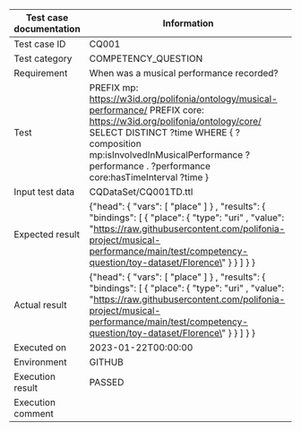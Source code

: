 | Test case documentation |                                                                                                                               Information                                                                                                                                |
| ----------------------- | ------------------------------------------------------------------------------------------------------------------------------------------------------------------------------------------------------------------------------------------------------------------------ |
| Test case ID            | CQ001                                                                                                                                                                                                                                                                    |
| Test category           | COMPETENCY_QUESTION                                                                                                                                                                                                                                                      |
| Requirement             | When was a musical performance recorded?                                                                                                                                                                                                                                 |
| Test                    | PREFIX mp: <https://w3id.org/polifonia/ontology/musical-performance/> PREFIX core: <https://w3id.org/polifonia/ontology/core/> SELECT DISTINCT ?time WHERE { ?composition mp:isInvolvedInMusicalPerformance ?performance . ?performance core:hasTimeInterval ?time }     |
| Input test data         | CQDataSet/CQ001TD.ttl                                                                                                                                                                                                                                                    |
| Expected result         | {\"head\": {  \"vars\": [  \"place\" ] } ,  \"results\": {  \"bindings\": [ {  \"place\": {  \"type\":  \"uri\" ,  \"value\":  \"https://raw.githubusercontent.com/polifonia-project/musical-performance/main/test/competency-question/toy-dataset/Florence\" } } ] } }  |
| Actual result           | {\"head\": {  \"vars\": [  \"place\" ] } ,  \"results\": {  \"bindings\": [ {  \"place\": {  \"type\":  \"uri\" ,  \"value\":  \"https://raw.githubusercontent.com/polifonia-project/musical-performance/main/test/competency-question/toy-dataset/Florence\" } } ] } }  |
| Executed on             | 2023-01-22T00:00:00                                                                                                                                                                                                                                                      |
| Environment             | GITHUB                                                                                                                                                                                                                                                                   |
| Execution result        | PASSED                                                                                                                                                                                                                                                                   |
| Execution comment       |                                                                                                                                                                                                                                                                          |
